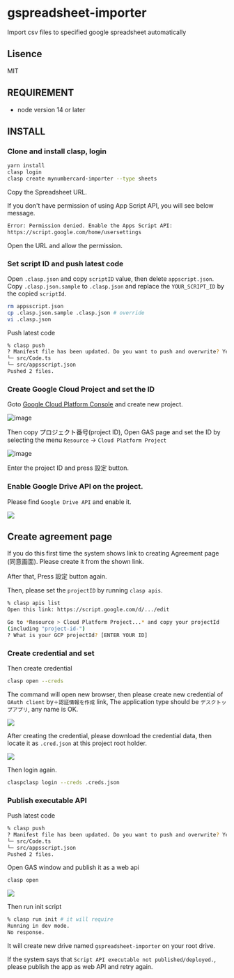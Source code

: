 # gspreadsheet-importer

Import csv files to specified google spreadsheet automatically

## Lisence

MIT

## REQUIREMENT

- node version 14 or later

## INSTALL

### Clone and install clasp, login

```bash
yarn install
clasp login
clasp create mynumbercard-importer --type sheets
```

Copy the Spreadsheet URL.

If you don't have permission of using App Script API, you will see below message.

```bash
Error: Permission denied. Enable the Apps Script API:
https://script.google.com/home/usersettings
```

Open the URL and allow the permission.

### Set script ID and push latest code

Open `.clasp.json` and copy `scriptID` value, then delete `appscript.json`.
Copy `.clasp.json.sample` to `.clasp.json` and replace the `YOUR_SCRIPT_ID` by the copied `scriptId`.

```bash
rm appsscript.json
cp .clasp.json.sample .clasp.json # override
vi .clasp.json
```

Push latest code

```bash
% clasp push
? Manifest file has been updated. Do you want to push and overwrite? Yes
└─ src/Code.ts
└─ src/appsscript.json
Pushed 2 files.
```

### Create Google Cloud Project and set the ID

Goto [Google Cloud Platform Console](https://console.cloud.google.com/) and create new project.

![image](https://i.imgur.com/k5eGxWv.png)

Then copy プロジェクト番号(project ID), Open GAS page and set the ID by selecting the menu `Resource` -> `Cloud Platform Project`

![image](https://i.imgur.com/DEXNlnD.png)

Enter the project ID and press 設定 button.

### Enable Google Drive API on the project.

Please find `Google Drive API` and enable it.

![](https://i.imgur.com/JJY9nAq.png)

## Create agreement page

If you do this first time the system shows link to creating Agreement page (同意画面). Please create it from the shown link.

After that, Press 設定 button again.

Then, please set the `projectID` by running `clasp apis`.

```bash
% clasp apis list
Open this link: https://script.google.com/d/.../edit

Go to *Resource > Cloud Platform Project...* and copy your projectId
(including "project-id-")
? What is your GCP projectId? [ENTER YOUR ID]
```

### Create credential and set

Then create credential

```bash
clasp open --creds
```

The command will open new browser, then please create new credential of `OAuth client` by`＋認証情報を作成` link, The application type should be `デスクトップアプリ`, any name is OK.

![](https://i.imgur.com/5mAsUmg.png)

After creating the credential, please download the credential data, then locate it as `.cred.json` at this project root holder.

![](https://i.imgur.com/ZY4uQhx.png)

Then login again.

```bash
claspclasp login --creds .creds.json
```

### Publish executable API

Push latest code

```bash
% clasp push
? Manifest file has been updated. Do you want to push and overwrite? Yes
└─ src/Code.ts
└─ src/appsscript.json
Pushed 2 files.
```

Open GAS window and publish it as a web api

```bash
clasp open
```

![](https://i.imgur.com/CJuEqj5.png)

Then run init script

```bash
% clasp run init # it will require
Running in dev mode.
No response.
```

It will create new drive named `gspreadsheet-importer` on your root drive.

If the system says that `Script API executable not published/deployed.`, please publish the app as web API and retry again.
